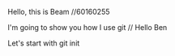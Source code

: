 Hello, this is Beam //60160255

I'm going to show you how I use git // Hello Ben


Let's start with git init
